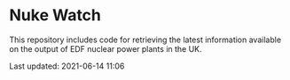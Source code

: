 # Nuke Watch

This repository includes code for retrieving the latest information available on the output of EDF nuclear power plants in the UK.

Last updated: 2021-06-14 11:06